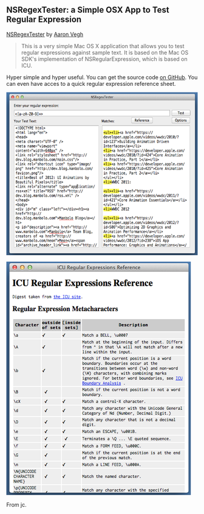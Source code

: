 ## NSRegexTester: a Simple OSX App to Test Regular Expression


[NSRegexTester][] by [Aaron Vegh][]

> This is a very simple Mac OS X application that allows you to test regular
> expressions against sample text. It is based on the Mac OS SDK's
> implementation of NSRegularExpression, which is based on ICU.

Hyper simple and hyper useful. You can get the source code [on GitHub][]. You can even have acces to a quick regular expression reference sheet.

<img src="app.png" alt="NSRegexTester Screenshot" width="600" height="428">

![NSRegexTester Reference][]
 
From jc.

[Aaron Vegh]: http://aaron.vegh.ca
[on GitHub]: https://github.com/aaronvegh/nsregextester
[NSRegexTester Screenshot]: app.png
[NSRegexTester]:http://aaron.vegh.ca/2013/01/announcing-nsregextester/
[NSRegexTester Reference]: reference.png